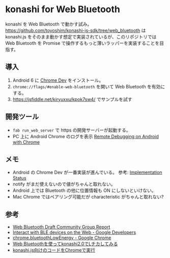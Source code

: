 # konashi for Web Bluetooth

konashi を Web Bluetooth で動かす試み。
https://github.com/toyoshim/konashi-js-sdk/tree/web_bluetooth は konashi.js をそのまま動かす想定で実装されているが、このリポジトリでは Web Bluetooth を Promise で操作するもっと薄いラッパーを実装することを目指す。


## 導入

1. Android 6 に [Chrome Dev](https://play.google.com/store/apps/details?id=com.chrome.dev&hl=en) をインストール。
2. `chrome://flags/#enable-web-bluetooth` を開いて Web Bluetooth を有効にする。
3. https://jsfiddle.net/kiryuxxu/kpok7sw4/ でサンプルを試す


## 開発ツール

- `fab run_web_server` で https の開発サーバーが起動する。
- PC 上に Android Chrome のログを表示 [Remote Debugging on Android with Chrome](https://developer.chrome.com/devtools/docs/remote-debugging)


## メモ

- Android の Chrome Dev が一番実装が進んでいる。 参考: [Implementation Status](https://github.com/WebBluetoothCG/web-bluetooth/blob/gh-pages/implementation-status.md)
- notify がまだ使えないので値がちゃんと取れない。
- Android 上では Bluetooth の他に位置情報も ON にしないといけない。
- Mac Chrome ではペアリング可能だが characteristic がちゃんと取れない?


## 参考

- [Web Bluetooth Draft Community Group Report](https://webbluetoothcg.github.io/web-bluetooth/)
- [Interact with BLE devices on the Web - Google Developers](https://developers.google.com/web/updates/2015/07/interact-with-ble-devices-on-the-web?hl=en)
- [chrome.bluetoothLowEnergy - Google Chrome](https://developer.chrome.com/apps/bluetoothLowEnergy)
- [Web Bluetoothを使ってkonashi2.0でLチカしてみる](http://qiita.com/toyoshim/items/74ae7551dc2c9ab9cbf6)
- [konashi.js向けのコードをChromeで実行](http://qiita.com/toyoshim/items/05b1d14ca925d5df3e43)
